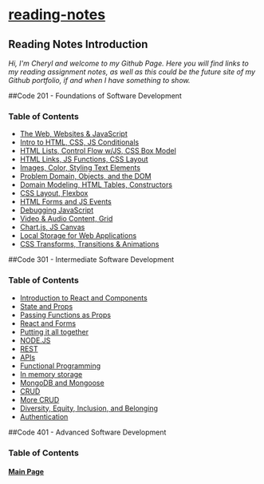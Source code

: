 # [reading-notes](https://cheryldee.github.io/reading-notes/)

## Reading Notes Introduction

_Hi, I'm Cheryl and welcome to my Github Page. Here you will find links to my reading assignment notes, as well as this could be the future site of my Github portfolio, if and when I have something to show._

##Code 201 - Foundations of Software Development

### Table of Contents

  - [The Web, Websites &amp; JavaScript](https://cheryldee.github.io/reading-notes/201-class-01)
  - [Intro to HTML, CSS, JS Conditionals](https://cheryldee.github.io/reading-notes/201-class-02)
  - [HTML Lists, Control Flow w/JS, CSS Box Model](https://cheryldee.github.io/reading-notes/201-class-03)
  - [HTML Links, JS Functions, CSS Layout](https://cheryldee.github.io/reading-notes/201-class-04)
  - [Images, Color, Styling Text Elements](https://cheryldee.github.io/reading-notes/201-class-05)
  - [Problem Domain, Objects, and the DOM](https://cheryldee.github.io/reading-notes/201-class-06)
  - [Domain Modeling, HTML Tables, Constructors](https://cheryldee.github.io/reading-notes/201-class-07)
  - [CSS Layout, Flexbox](https://cheryldee.github.io/reading-notes/201-class-08)
  - [HTML Forms and JS Events](https://cheryldee.github.io/reading-notes/201-class-09)
  - [Debugging JavaScript](https://cheryldee.github.io/reading-notes/201-class-10)
  - [Video &amp; Audio Content, Grid](https://cheryldee.github.io/reading-notes/201-class-11)
  - [Chart.js, JS Canvas](https://cheryldee.github.io/reading-notes/201-class-12)
  - [Local Storage for Web Applications](https://cheryldee.github.io/reading-notes/201-class-13)
  - [CSS Transforms, Transitions &amp; Animations](https://cheryldee.github.io/reading-notes/201-class-14)

##Code 301 - Intermediate Software Development

### Table of Contents

  - [Introduction to React and Components](https://cheryldee.github.io/reading-notes/301-class-01)
  - [State and Props](https://cheryldee.github.io/reading-notes/301-class-02)
  - [Passing Functions as Props](https://cheryldee.github.io/reading-notes/301-class-03)
  - [React and Forms](https://cheryldee.github.io/reading-notes/301-class-04)
  - [Putting it all together](https://cheryldee.github.io/reading-notes/301-class-05)
  - [NODE.JS](https://cheryldee.github.io/reading-notes/301-class-06)
  - [REST](https://cheryldee.github.io/reading-notes/301-class-07)
  - [APIs](https://cheryldee.github.io/reading-notes/301-class-08)
  - [Functional Programming](https://cheryldee.github.io/reading-notes/301-class-09)
  - [In memory storage](https://cheryldee.github.io/reading-notes/301-class-10)
  - [MongoDB and Mongoose](https://cheryldee.github.io/reading-notes/301-class-11)
  - [CRUD](https://cheryldee.github.io/reading-notes/301-class-12)
  - [More CRUD](https://cheryldee.github.io/reading-notes/301-class-13)
  - [Diversity, Equity, Inclusion, and Belonging](https://cheryldee.github.io/reading-notes/301-class-14)
  - [Authentication](https://cheryldee.github.io/reading-notes/301-class-15)


##Code 401 - Advanced Software Development

### Table of Contents



#### [Main Page](https://cheryldee.github.io/reading-notes/)
